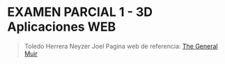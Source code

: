 # EXAMEN PARCIAL 1 - 3D Aplicaciones WEB
> Toledo Herrera Neyzer Joel
> Pagina web de referencia: [The General Muir](https://www.thegeneralmuir.com/)
